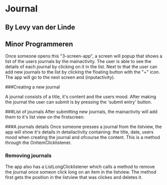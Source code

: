 # Journal
## By Levy van der Linde 
## Minor Programmeren

Once someone opens this "3-screen-app", a screen will popup that shows a list of the users journals by the mainactivity. 
The user is able to see the details of each journal by clicking on it in the list.
Next to that the user can add new journals to the list by clicking the floating button with the "+" icon. 
The app will go to the next screen and (inputactivity).

###Creating a new journal

A journal consists of a title, it's content and the users mood. After making the journal the user can submit is by pressing the 'submit entry' button.

###List of journals
After submitting new journals, the mainactivity will add them to it's list view on the firstscreen. 

###A journals details
Once someone presses a journal from the listview, the app will show it's details in detailactivity containing: the title, date, users mood when creating the journal and ofcourse the content. This is a method through the OnItemClicklistener.

### Removing journals
The app also has a ListLongClicklistener which calls a method to remove the journal once someon click long on an item in the listview. The method first gets the position in the listview that was clickes and deletes it.
